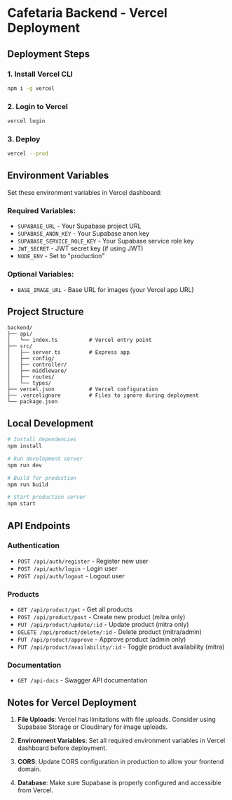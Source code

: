 # Cafetaria Backend - Vercel Deployment

## Deployment Steps

### 1. Install Vercel CLI

```bash
npm i -g vercel
```

### 2. Login to Vercel

```bash
vercel login
```

### 3. Deploy

```bash
vercel --prod
```

## Environment Variables

Set these environment variables in Vercel dashboard:

### Required Variables:

- `SUPABASE_URL` - Your Supabase project URL
- `SUPABASE_ANON_KEY` - Your Supabase anon key
- `SUPABASE_SERVICE_ROLE_KEY` - Your Supabase service role key
- `JWT_SECRET` - JWT secret key (if using JWT)
- `NODE_ENV` - Set to "production"

### Optional Variables:

- `BASE_IMAGE_URL` - Base URL for images (your Vercel app URL)

## Project Structure

```
backend/
├── api/
│   └── index.ts          # Vercel entry point
├── src/
│   ├── server.ts         # Express app
│   ├── config/
│   ├── controller/
│   ├── middleware/
│   ├── routes/
│   └── types/
├── vercel.json           # Vercel configuration
├── .vercelignore         # Files to ignore during deployment
└── package.json
```

## Local Development

```bash
# Install dependencies
npm install

# Run development server
npm run dev

# Build for production
npm run build

# Start production server
npm start
```

## API Endpoints

### Authentication

- `POST /api/auth/register` - Register new user
- `POST /api/auth/login` - Login user
- `POST /api/auth/logout` - Logout user

### Products

- `GET /api/product/get` - Get all products
- `POST /api/product/post` - Create new product (mitra only)
- `PUT /api/product/update/:id` - Update product (mitra only)
- `DELETE /api/product/delete/:id` - Delete product (mitra/admin)
- `PUT /api/product/approve` - Approve product (admin only)
- `PUT /api/product/availability/:id` - Toggle product availability (mitra)

### Documentation

- `GET /api-docs` - Swagger API documentation

## Notes for Vercel Deployment

1. **File Uploads**: Vercel has limitations with file uploads. Consider using Supabase Storage or Cloudinary for image uploads.

2. **Environment Variables**: Set all required environment variables in Vercel dashboard before deployment.

3. **CORS**: Update CORS configuration in production to allow your frontend domain.

4. **Database**: Make sure Supabase is properly configured and accessible from Vercel.
